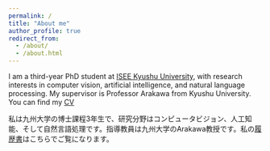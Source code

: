 ```yaml
---
permalink: /
title: "About me"
author_profile: true
redirect_from: 
  - /about/
  - /about.html
---
```

I am a third-year PhD student at [ISEE Kyushu University](https://www.isee.kyushu-u.ac.jp/), with research interests in computer vision, artificial intelligence, and natural language processing. My supervisor is Professor Arakawa from Kyushu University. You can find my [CV](assets/OES.pdf)

私は九州大学の博士課程3年生で、研究分野はコンピュータビジョン、人工知能、そして自然言語処理です。指導教員は九州大学のArakawa教授です。私の[履歴書](assets/OES.pdf)はこちらでご覧になります。



